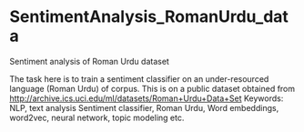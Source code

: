 # SentimentAnalysis_RomanUrdu_data
Sentiment analysis of Roman Urdu dataset


The task here is to train a sentiment classifier on an under-resourced language (Roman Urdu) of corpus.
This is on a public dataset obtained from http://archive.ics.uci.edu/ml/datasets/Roman+Urdu+Data+Set 
Keywords: NLP, text analysis Sentiment classifier, Roman Urdu, Word embeddings, word2vec, neural network, topic modeling etc.
